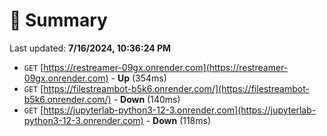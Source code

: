 # 📖 Summary
Last updated: **7/16/2024, 10:36:24 PM**

- `GET` [https://restreamer-09gx.onrender.com](https://restreamer-09gx.onrender.com) - **Up** (354ms)
- `GET` [https://filestreambot-b5k6.onrender.com/](https://filestreambot-b5k6.onrender.com/) - **Down** (140ms)
- `GET` [https://jupyterlab-python3-12-3.onrender.com](https://jupyterlab-python3-12-3.onrender.com) - **Down** (118ms)
